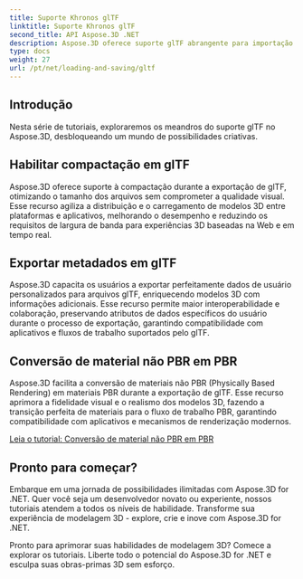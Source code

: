 ```yaml
---
title: Suporte Khronos glTF
linktitle: Suporte Khronos glTF
second_title: API Aspose.3D .NET
description: Aspose.3D oferece suporte glTF abrangente para importação e exportação sem esforço de modelos 3D no formato glTF, melhorando a interoperabilidade e simplificando os fluxos de trabalho de conteúdo 3D.
type: docs
weight: 27
url: /pt/net/loading-and-saving/gltf
---
```

## Introdução

Nesta série de tutoriais, exploraremos os meandros do suporte glTF no Aspose.3D, desbloqueando um mundo de possibilidades criativas.

## Habilitar compactação em glTF

Aspose.3D oferece suporte à compactação durante a exportação de glTF, otimizando o tamanho dos arquivos sem comprometer a qualidade visual. Esse recurso agiliza a distribuição e o carregamento de modelos 3D entre plataformas e aplicativos, melhorando o desempenho e reduzindo os requisitos de largura de banda para experiências 3D baseadas na Web e em tempo real.

## Exportar metadados em glTF

Aspose.3D capacita os usuários a exportar perfeitamente dados de usuário personalizados para arquivos glTF, enriquecendo modelos 3D com informações adicionais. Esse recurso permite maior interoperabilidade e colaboração, preservando atributos de dados específicos do usuário durante o processo de exportação, garantindo compatibilidade com aplicativos e fluxos de trabalho suportados pelo glTF.

## Conversão de material não PBR em PBR

Aspose.3D facilita a conversão de materiais não PBR (Physically Based Rendering) em materiais PBR durante a exportação de glTF. Esse recurso aprimora a fidelidade visual e o realismo dos modelos 3D, fazendo a transição perfeita de materiais para o fluxo de trabalho PBR, garantindo compatibilidade com aplicativos e mecanismos de renderização modernos.


[Leia o tutorial: Conversão de material não PBR em PBR](non-pbr-to-pbr-material-conversion)

## Pronto para começar?

Embarque em uma jornada de possibilidades ilimitadas com Aspose.3D for .NET. Quer você seja um desenvolvedor novato ou experiente, nossos tutoriais atendem a todos os níveis de habilidade. Transforme sua experiência de modelagem 3D - explore, crie e inove com Aspose.3D for .NET.

Pronto para aprimorar suas habilidades de modelagem 3D? Comece a explorar os tutoriais. Liberte todo o potencial do Aspose.3D for .NET e esculpa suas obras-primas 3D sem esforço.